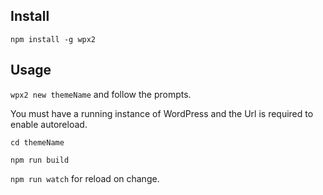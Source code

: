 ## Install
`npm install -g wpx2`

## Usage
`wpx2 new themeName` and follow the prompts.

You must have a running instance of WordPress and the Url is required to enable autoreload.

`cd themeName`

`npm run build`

`npm run watch` for reload on change.